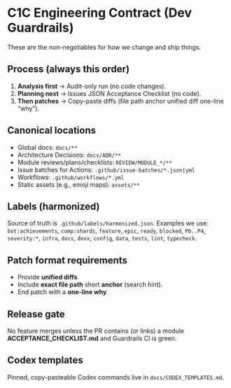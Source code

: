 # C1C Engineering Contract (Dev Guardrails)

These are the non-negotiables for how we change and ship things.

## Process (always this order)
1. **Analysis first** → Audit-only run (no code changes).
2. **Planning next** → Issues JSON  Acceptance Checklist (no code).
3. **Then patches** → Copy-paste diffs (file path  anchor  unified diff  one-line “why”).

## Canonical locations
- Global docs: `docs/**`
- Architecture Decisions: `docs/ADR/**`
- Module reviews/plans/checklists: `REVIEW/MODULE_*/**`
- Issue batches for Actions: `.github/issue-batches/*.json|yml`
- Workflows: `.github/workflows/*.yml`
- Static assets (e.g., emoji maps): `assets/**`

## Labels (harmonized)
Source of truth is `.github/labels/harmonized.json`. Examples we use:  
`bot:achievements`, `comp:shards`, `feature`, `epic`, `ready`, `blocked`, `P0..P4`, `severity:*`, `infra`, `docs`, `devx`, `config`, `data`, `tests`, `lint`, `typecheck`.

## Patch format requirements
- Provide **unified diffs**.
- Include **exact file path**  short **anchor** (search hint).
- End patch with a **one-line why**.

## Release gate
No feature merges unless the PR contains (or links) a module **ACCEPTANCE_CHECKLIST.md** and Guardrails CI is green.

## Codex templates
Pinned, copy-pasteable Codex commands live in `docs/CODEX_TEMPLATES.md`.

